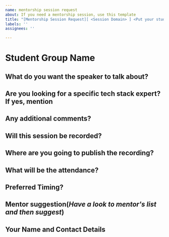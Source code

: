 ```yaml
---
name: mentorship session request
about: If you need a mentorship session, use this template
title: "[Mentorship Session Request][ <Session Domain> ] <Put your student group/college name here>"
labels: ''
assignees: ''

---
```


# Student Group Name

## What do you want the speaker to talk about?

## Are you looking for a specific tech stack expert? If yes, mention

## Any additional comments?

## Will this session be recorded?

## Where are you going to publish the recording?

## What will be the attendance?

## Preferred Timing?

## Mentor suggestion(_Have a look to mentor's list and then suggest_)

## Your Name and Contact Details
